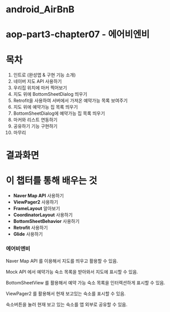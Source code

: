 # android_AirBnB
# aop-part3-chapter07 - 에어비엔비

# 목차

1. 인트로 (완성앱 & 구현 기능 소개)
2. 네이버 지도 API 사용하기
3. 우리집 위치에 마커 찍어보기
4. 지도 위에 BottomSheetDialog 띄우기
5. Retrofit을 사용하여 서버에서 가져온 예약가능 목록 보여주기
6. 지도 위에 예약가능 집 목록 띄우기
7. BottomSheetDialog에 예약가능 집 목록 띄우기
8. 마커와 리스트 연동하기
9. 공유하기 기능 구현하기
11. 마무리



# 결과화면


# 이 챕터를 통해 배우는 것

- **Naver Map API** 사용하기
- **ViewPager2** 사용하기
- **FrameLayout** 알아보기
- **CoordinatorLayout** 사용하기
- **BottomSheetBehavior** 사용하기
- **Retrofit** 사용하기
- **Glide** 사용하기



### 에어비엔비

Naver Map API 를 이용해서 지도를 띄우고 활용할 수 있음.

Mock API 에서 예약가능 숙소 목록을 받아와서 지도에 표시할 수 있음.

BottomSheetView 를 활용해서 예약 가능 숙소 목록을 인터렉션하게 표시할 수 있음.

ViewPager2 를 활용해서 현재 보고있는 숙소를 표시할 수 있음.

숙소버튼을 눌러 현재 보고 있는 숙소를 앱 외부로 공유할 수 있음.

